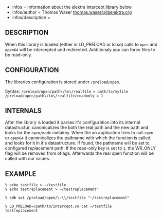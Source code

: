 - infos = Information about the elektra intercept library below 
- infos/author = Thomas Waser <thomas.waser@libelektra.org> 
- infos/description =

## DESCRIPTION

When this library is loaded (either in LD_PRELOAD or ld.so) calls to `open` and `open64` will be intercepted and redirected.
Additionaly you can force files to be read-only.


## CONFIGURATION

The libraries configuration is stored under `/preload/open`.

Syntax:
`/preload/open/path\/to\/realfile = path/to/myfile`
`/preload/open/path\/to\/realfile/readonly = 1`

## INTERNALS

After the library is loaded it parses it's configuration into its internal datastructur, canonicalizes the both the real path and the new path and looks for the `open/mode` metakey.
When the an application tries to call `open` or `open64` it canonicalizes the pathname with which the function is called and looks for it in it's datastructure. If found, the pathname will be set to configured replacement path. If the read-only key is set to `1`, the WR_ONLY flag will be removed from oflags. Afterwards the real open function will be called with our values.

## EXAMPLE

```
% echo testfile > ~/testfile
% echo testreplacement > ~/testreplacement"

% kdb set /preload/open/\~\\/testfile "~/testreplacement"

% LD_PRELOAD=/path/to/intercept.so cat ~/testfile
testreplacement
```
